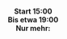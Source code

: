 <h4 style="text-align:center">Start 15:00<br>
Bis etwa 19:00<br>
Nur mehr:</h4>
<h4 id="demo" style="text-align:center"></h4>
                                                                                  



